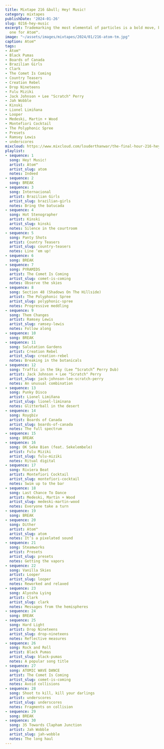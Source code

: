 ```yaml
---
title: Mixtape 216 &bull; Hey! Music!
category: mixtapes
publishDate: '2024-01-26'
slug: 0216-hey-music
excerpt: Trademarking the most elemental of particles is a bold move, but a fitting
  one for Atom™.
image: "~/assets/images/mixtapes/2024/01/216-atom-tm.jpg"
caption: Atom™
tags:
- Atom™
- Black Pumas
- Boards of Canada
- Brazilian Girls
- Clark
- The Comet Is Coming
- Country Teasers
- Creation Rebel
- Drop Nineteens
- Fulu Miziki
- Jack Johnson + Lee "Scratch" Perry
- Jah Wobble
- Kinski
- Lionel Limiñana
- Looper
- Medeski, Martin + Wood
- Montefiori Cocktail
- The Polyphonic Spree
- Presets
- Ramsey Lewis
- underscores
mixcloud: https://www.mixcloud.com/louderthanwar/the-final-hour-216-hey-music-2024-01-26/
playlist:
- sequence: 1
  song: Hey! Music!
  artist: Atom™
  artist_slug: atom
  notes: Indeed
- sequence: 2
  song: BREAK
- sequence: 3
  song: Internacional
  artist: Brazilian Girls
  artist_slug: brazilian-girls
  notes: Bring the batucada
- sequence: 4
  song: Hot Stenographer
  artist: Kinski
  artist_slug: kinski
  notes: Silence in the courtroom
- sequence: 5
  song: Panty Shots
  artist: Country Teasers
  artist_slug: country-teasers
  notes: Line ‘em up!
- sequence: 6
  song: BREAK
- sequence: 7
  song: PYRAMIDS
  artist: The Comet Is Coming
  artist_slug: comet-is-coming
  notes: Observe the skies
- sequence: 8
  song: Section 48 (Shadows On The Hillside)
  artist: The Polyphonic Spree
  artist_slug: polyphonic-spree
  notes: Progressive meddling
- sequence: 9
  song: Them Changes
  artist: Ramsey Lewis
  artist_slug: ramsey-lewis
  notes: Follow along
- sequence: 10
  song: BREAK
- sequence: 11
  song: Salutation Gardens
  artist: Creation Rebel
  artist_slug: creation-rebel
  notes: Breaking in the botanicals
- sequence: 12
  song: Traffic in the Sky (Lee “Scratch” Perry Dub)
  artist: Jack Johnson + Lee "Scratch" Perry
  artist_slug: jack-johnson-lee-scratch-perry
  notes: An unusual combination
- sequence: 13
  song: Punky Disco
  artist: Lionel Limiñana
  artist_slug: lionel-liminana
  notes: Glitterball in the desert
- sequence: 14
  song: Roygbiv
  artist: Boards of Canada
  artist_slug: boards-of-canada
  notes: The full spectrum
- sequence: 15
  song: BREAK
- sequence: 16
  song: OK Seke Bien (feat. Sekelembele)
  artist: Fulu Miziki
  artist_slug: fulu-miziki
  notes: Ritual digital
- sequence: 17
  song: Riviera Beat
  artist: Montefiori Cocktail
  artist_slug: montefiori-cocktail
  notes: Swim up to the bar
- sequence: 18
  song: Last Chance To Dance
  artist: Medeski, Martin + Wood
  artist_slug: medeski-martin-wood
  notes: Everyone take a turn
- sequence: 19
  song: BREAK
- sequence: 20
  song: Dither
  artist: Atom™
  artist_slug: atom
  notes: It’s a pixelated sound
- sequence: 21
  song: Steamworks
  artist: Presets
  artist_slug: presets
  notes: Getting the vapors
- sequence: 22
  song: Vanilla Skies
  artist: Looper
  artist_slug: looper
  notes: Reworked and relaxed
- sequence: 23
  song: Alyosha Lying
  artist: Clark
  artist_slug: clark
  notes: Messages from the hemispheres
- sequence: 24
  song: BREAK
- sequence: 25
  song: Hard Light
  artist: Drop Nineteens
  artist_slug: drop-nineteens
  notes: Reflective measures
- sequence: 26
  song: Rock and Roll
  artist: Black Pumas
  artist_slug: black-pumas
  notes: A popular song title
- sequence: 27
  song: ATOMIC WAVE DANCE
  artist: The Comet Is Coming
  artist_slug: comet-is-coming
  notes: Avoid collisions
- sequence: 28
  song: Shoot to kill, kill your darlings
  artist: underscores
  artist_slug: underscores
  notes: Fragments on collision
- sequence: 29
  song: BREAK
- sequence: 30
  song: 35 Towards Clapham Junction
  artist: Jah Wobble
  artist_slug: jah-wobble
  notes: The long haul
---
```


